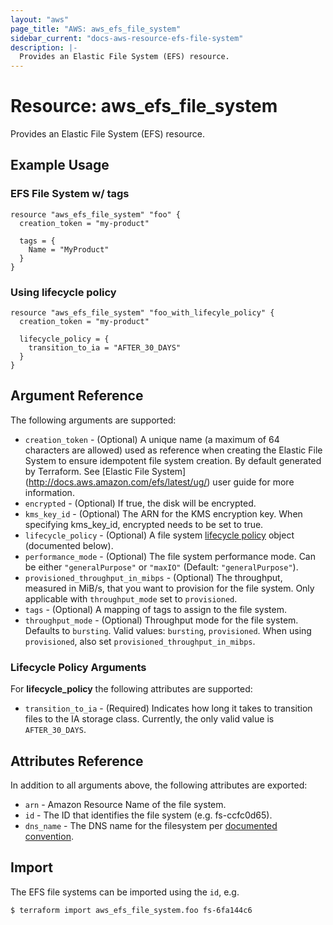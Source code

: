 ```yaml
---
layout: "aws"
page_title: "AWS: aws_efs_file_system"
sidebar_current: "docs-aws-resource-efs-file-system"
description: |-
  Provides an Elastic File System (EFS) resource.
---
```


# Resource: aws_efs_file_system

Provides an Elastic File System (EFS) resource.

## Example Usage

### EFS File System w/ tags

```hcl
resource "aws_efs_file_system" "foo" {
  creation_token = "my-product"

  tags = {
    Name = "MyProduct"
  }
}
```

### Using lifecycle policy

```hcl
resource "aws_efs_file_system" "foo_with_lifecyle_policy" {
  creation_token = "my-product"

  lifecycle_policy = {
    transition_to_ia = "AFTER_30_DAYS"
  }
}
```

## Argument Reference

The following arguments are supported:

* `creation_token` - (Optional) A unique name (a maximum of 64 characters are allowed)
used as reference when creating the Elastic File System to ensure idempotent file
system creation. By default generated by Terraform. See [Elastic File System]
(http://docs.aws.amazon.com/efs/latest/ug/) user guide for more information.
* `encrypted` - (Optional) If true, the disk will be encrypted.
* `kms_key_id` - (Optional) The ARN for the KMS encryption key. When specifying kms_key_id, encrypted needs to be set to true.
* `lifecycle_policy` - (Optional) A file system [lifecycle policy](https://docs.aws.amazon.com/efs/latest/ug/API_LifecyclePolicy.html) object (documented below).
* `performance_mode` - (Optional) The file system performance mode. Can be either `"generalPurpose"` or `"maxIO"` (Default: `"generalPurpose"`).
* `provisioned_throughput_in_mibps` - (Optional) The throughput, measured in MiB/s, that you want to provision for the file system. Only applicable with `throughput_mode` set to `provisioned`.
* `tags` - (Optional) A mapping of tags to assign to the file system.
* `throughput_mode` - (Optional) Throughput mode for the file system. Defaults to `bursting`. Valid values: `bursting`, `provisioned`. When using `provisioned`, also set `provisioned_throughput_in_mibps`.

### Lifecycle Policy Arguments
For **lifecycle_policy** the following attributes are supported:

* `transition_to_ia` - (Required) Indicates how long it takes to transition files to the IA storage class. Currently, the only valid value is `AFTER_30_DAYS`.

## Attributes Reference

In addition to all arguments above, the following attributes are exported:

* `arn` - Amazon Resource Name of the file system.
* `id` - The ID that identifies the file system (e.g. fs-ccfc0d65).
* `dns_name` - The DNS name for the filesystem per [documented convention](http://docs.aws.amazon.com/efs/latest/ug/mounting-fs-mount-cmd-dns-name.html).

## Import

The EFS file systems can be imported using the `id`, e.g.

```
$ terraform import aws_efs_file_system.foo fs-6fa144c6
```
